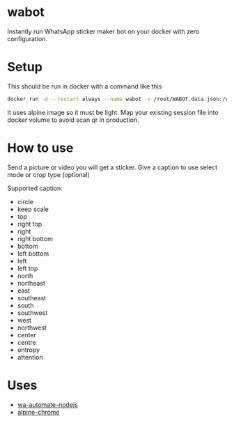 # wabot
Instantly run WhatsApp sticker maker bot on your docker with zero configuration.

# Setup
This should be run in docker with a command like this
```bash
docker run -d --restart always --name wabot -v /root/WABOT.data.json:/usr/src/app/WABOT.data.json ghcr.io/mukhlisakbr/wabot
```
It uses alpine image so it must be light. Map your existing session file into docker volume to avoid scan qr in production. 

# How to use
Send a picture or video you will get a sticker. Give a caption to use select mode or crop type (optional)

Supported caption:
- circle
- keep scale
- top  
- right top  
- right  
- right bottom  
- bottom  
- left bottom  
- left  
- left top  
- north  
- northeast  
- east  
- southeast  
- south  
- southwest  
- west  
- northwest  
- center  
- centre  
- entropy  
- attention

# Uses
* [wa-automate-nodejs](https://github.com/open-wa/wa-automate-nodejs)
* [alpine-chrome](https://github.com/Zenika/alpine-chrome)
